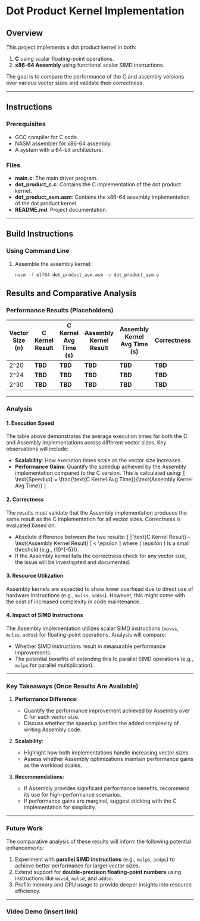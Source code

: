 # Dot Product Kernel Implementation

## Overview
This project implements a dot product kernel in both:
1. **C** using scalar floating-point operations.
2. **x86-64 Assembly** using functional scalar SIMD instructions.

The goal is to compare the performance of the C and assembly versions over various vector sizes and validate their correctness.

---

## Instructions

### Prerequisites
- GCC compiler for C code.
- NASM assembler for x86-64 assembly.
- A system with a 64-bit architecture.

### Files
- **main.c**: The main driver program.
- **dot_product_c.c**: Contains the C implementation of the dot product kernel.
- **dot_product_asm.asm**: Contains the x86-64 assembly implementation of the dot product kernel.
- **README.md**: Project documentation.

---

## Build Instructions

### Using Command Line
1. Assemble the assembly kernel:
   ```bash
   nasm -f elf64 dot_product_asm.asm -o dot_product_asm.o

## Results and Comparative Analysis

### Performance Results (Placeholders)

| Vector Size (n) | C Kernel Result | C Kernel Avg Time (s) | Assembly Kernel Result | Assembly Kernel Avg Time (s) | Correctness |
|------------------|-----------------|------------------------|-------------------------|-------------------------------|-------------|
| 2^20            | **TBD**         | **TBD**                | **TBD**                 | **TBD**                       | **TBD**     |
| 2^24            | **TBD**         | **TBD**                | **TBD**                 | **TBD**                       | **TBD**     |
| 2^30            | **TBD**         | **TBD**                | **TBD**                 | **TBD**                       | **TBD**     |

---

### Analysis

#### 1. **Execution Speed**
The table above demonstrates the average execution times for both the C and Assembly implementations across different vector sizes. Key observations will include:
- **Scalability**: How execution times scale as the vector size increases.
- **Performance Gains**: Quantify the speedup achieved by the Assembly implementation compared to the C version. This is calculated using:
  \[
  \text{Speedup} = \frac{\text{C Kernel Avg Time}}{\text{Assembly Kernel Avg Time}}
  \]

#### 2. **Correctness**
The results must validate that the Assembly implementation produces the same result as the C implementation for all vector sizes. Correctness is evaluated based on:
- Absolute difference between the two results:
  \[
  | \text{C Kernel Result} - \text{Assembly Kernel Result} | < \epsilon
  \]
  where \( \epsilon \) is a small threshold (e.g., \(10^{-5}\)).
- If the Assembly kernel fails the correctness check for any vector size, the issue will be investigated and documented.

#### 3. **Resource Utilization**
Assembly kernels are expected to show lower overhead due to direct use of hardware instructions (e.g., `mulss`, `addss`). However, this might come with the cost of increased complexity in code maintenance.

#### 4. **Impact of SIMD Instructions**
The Assembly implementation utilizes scalar SIMD instructions (`movss`, `mulss`, `addss`) for floating-point operations. Analysis will compare:
- Whether SIMD instructions result in measurable performance improvements.
- The potential benefits of extending this to parallel SIMD operations (e.g., `mulps` for parallel multiplication).

---

### Key Takeaways (Once Results Are Available)
1. **Performance Difference**:
   - Quantify the performance improvement achieved by Assembly over C for each vector size.
   - Discuss whether the speedup justifies the added complexity of writing Assembly code.

2. **Scalability**:
   - Highlight how both implementations handle increasing vector sizes.
   - Assess whether Assembly optimizations maintain performance gains as the workload scales.

3. **Recommendations**:
   - If Assembly provides significant performance benefits, recommend its use for high-performance scenarios.
   - If performance gains are marginal, suggest sticking with the C implementation for simplicity.

---

### Future Work
The comparative analysis of these results will inform the following potential enhancements:
1. Experiment with **parallel SIMD instructions** (e.g., `mulps`, `addps`) to achieve better performance for larger vector sizes.
2. Extend support for **double-precision floating-point numbers** using instructions like `movsd`, `mulsd`, and `addsd`.
3. Profile memory and CPU usage to provide deeper insights into resource efficiency.

---
### Video Demo (insert link)
